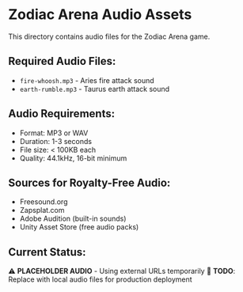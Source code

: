 # Zodiac Arena Audio Assets

This directory contains audio files for the Zodiac Arena game.

## Required Audio Files:

- `fire-whoosh.mp3` - Aries fire attack sound
- `earth-rumble.mp3` - Taurus earth attack sound

## Audio Requirements:
- Format: MP3 or WAV
- Duration: 1-3 seconds
- File size: < 100KB each
- Quality: 44.1kHz, 16-bit minimum

## Sources for Royalty-Free Audio:
- Freesound.org
- Zapsplat.com
- Adobe Audition (built-in sounds)
- Unity Asset Store (free audio packs)

## Current Status:
⚠️ **PLACEHOLDER AUDIO** - Using external URLs temporarily
🎯 **TODO**: Replace with local audio files for production deployment